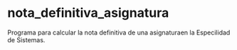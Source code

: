 # nota_definitiva_asignatura
Programa para calcular la nota definitiva de una asignaturaen la Especilidad de Sistemas.
